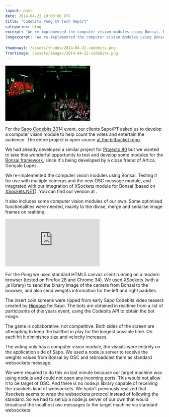 ```yaml
---
layout: post
date: 2014-04-22 19:00:00 UTC
title: "Codebits Pong CV Tech Report"
categories: blog
excerpt: "We re-implemented the computer vision modules using Bonsai. Pong used standard HTML5 canvas client running on a modern browser."
longexcerpt: "We re-implemented the computer vision modules using Bonsai. Testing it for use with multiple cameras and the new OSC message module, and integrated our very own XSockets module for Bonsai. Pong used standard HTML5 canvas client running on a modern browser."

thumbnail: /assets/thumbs/2014-04-22-codebits.png
frontimage: /assets/images/2014-04-22-codebits.png
---
```


<img class="postimage" src="/assets/images/2014-04-22-codebits.png"/>

For the <a href="http://artica.cc/blog/2014/04/14/codebits.html">Sapo Codebits 2014</a> event, our clients Sapo/PT asked us to develop a computer vision module to help count the votes and entertain the audience. The entire project is open source <a href="https://bitbucket.org/artica/audience-pong">at the bitbucket repo</a>.

We had already developed a similar project for <a href="http://artica.cc/projects/interactive/2013/09/26/audience-pong.html">Projecto 80</a> but we wanted to take this wonderful opportunity to <a hef="https://bitbucket.org/artica/bonsai.artica">test and develop some modules</a> for the <a href="https://bitbucket.org/horizongir/bonsai">Bonsai framework</a>, since it's being developed by a close friend of Artica, Gonçalo Lopes.

We re-implemented the computer vision modules using Bonsai. Testing it for use with multiple cameras and the new OSC message module, and integrated with our integration of XSockets module for Bonsai (based on <a href="http://xsockets.net/">XSockets.NET</a>). You can find our version at <a href="https://bitbucket.org/artica/bonsai.artica"></a>.

It also includes some computer vision modules of our own. Some optimised functionalities were needed, mainly to the divise, merge and serialise image frames on realtime.

<div class="video-container"><iframe src="http://www.youtube.com/embed/8KTkqO_PKfY" frameborder="0" allowfullscreen></iframe></div>

For the Pong we used standard HTML5 canvas client running on a modern browser (tested on Firefox 28 and Chrome 34). We used XSockets (with a .js library) to send the binary image of the camera from Bonsai to the browser, and also send weights information for the left and right paddles.

The insert coin screens were ripped from early Sapo Codebits video teasers created by <a href="http://hipnose.com">Hipnose</a> for Sapo. The bots are obtained in realtime from a list of participants of this years event, using the Codebits API to obtain the bot image.

The game is collaborative, not competitive. Both sides of the screen are attempting to keep the ball/bot in play for the longest possible time. On each hit it diminishes size and velocity increases.

The voting only has a computer vision module, the visuals were entirely on the application side of Sapo. We used a node.js server to receive the weights values  from Bonsai by OSC and rebroadcast them as standard websockets message.

We were required to do this on last minute because our target machine was using node.js and could not open any incoming ports. This would not allow it to be target of OSC. And there is no node.js library capable of receiving the xsockets kind of websockets. We hadn't previously realized that Xsockets seems to wrap the websockets protocol instead of following the standard. So we had to set up a node.js server of our own that would broadcast the localhost osc messages to the target machine via standard websockets.
